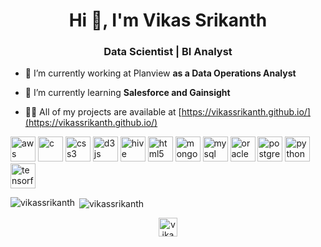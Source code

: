 <h1 align="center">Hi 👋, I'm Vikas Srikanth</h1>
<h3 align="center">Data Scientist | BI Analyst</h3>

<!--- <p align="left"> <img src="https://komarev.com/ghpvc/?username=vikassrikanth" alt="vikassrikanth" /> </p> --->

- 🔭 I’m currently working at Planview **as a Data Operations Analyst**

- 🌱 I’m currently learning **Salesforce and Gainsight**

- 👨‍💻 All of my projects are available at [https://vikassrikanth.github.io/](https://vikassrikanth.github.io/)

<p align="left"><img src="https://devicons.github.io/devicon/devicon.git/icons/amazonwebservices/amazonwebservices-original-wordmark.svg" alt="aws" width="40" height="40"/> <img src="https://devicons.github.io/devicon/devicon.git/icons/c/c-original.svg" alt="c" width="40" height="40"/> <img src="https://devicons.github.io/devicon/devicon.git/icons/css3/css3-original-wordmark.svg" alt="css3" width="40" height="40"/> <img src="https://devicons.github.io/devicon/devicon.git/icons/d3js/d3js-original.svg" alt="d3js" width="40" height="40"/> <img src="https://www.vectorlogo.zone/logos/apache_hive/apache_hive-icon.svg" alt="hive" width="40" height="40"/> <img src="https://devicons.github.io/devicon/devicon.git/icons/html5/html5-original-wordmark.svg" alt="html5" width="40" height="40"/> <img src="https://devicons.github.io/devicon/devicon.git/icons/mongodb/mongodb-original-wordmark.svg" alt="mongodb" width="40" height="40"/> <img src="https://devicons.github.io/devicon/devicon.git/icons/mysql/mysql-original-wordmark.svg" alt="mysql" width="40" height="40"/> <img src="https://devicons.github.io/devicon/devicon.git/icons/oracle/oracle-original.svg" alt="oracle" width="40" height="40"/> <img src="https://devicons.github.io/devicon/devicon.git/icons/postgresql/postgresql-original-wordmark.svg" alt="postgresql" width="40" height="40"/> <img src="https://devicons.github.io/devicon/devicon.git/icons/python/python-original.svg" alt="python" width="40" height="40"/> <img src="https://www.vectorlogo.zone/logos/tensorflow/tensorflow-icon.svg" alt="tensorflow" width="40" height="40"/></p><p><img align="left" src="https://github-readme-stats.vercel.app/api/top-langs/?username=vikassrikanth&layout=compact&hide=html" alt="vikassrikanth" /></p>

<p>&nbsp;<img align="center" src="https://github-readme-stats.vercel.app/api?username=vikassrikanth&show_icons=true" alt="vikassrikanth" /></p>

<p align="center">
<a href="https://linkedin.com/in/vikas-srikanth" target="blank"><img align="center" src="https://cdn.jsdelivr.net/npm/simple-icons@3.0.1/icons/linkedin.svg" alt="vikas-srikanth" height="30" width="30" /></a>
</p>
